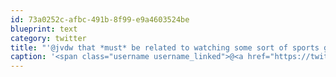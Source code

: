 ```yaml
---
id: 73a0252c-afbc-491b-8f99-e9a4603524be
blueprint: text
category: twitter
title: "'@jvdw that *must* be related to watching some sort of sports game or something :)"
caption: '<span class="username username_linked">@<a href="https://twitter.com/jvdw" title="John van der Woude">jvdw</a></span> that *must* be related to watching some sort of sports game or something :)'
---
```

